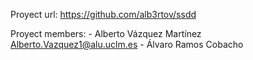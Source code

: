 Proyect url: https://github.com/alb3rtov/ssdd

Proyect members:
	- Alberto Vázquez Martínez <Alberto.Vazquez1@alu.uclm.es>
	- Álvaro Ramos Cobacho
